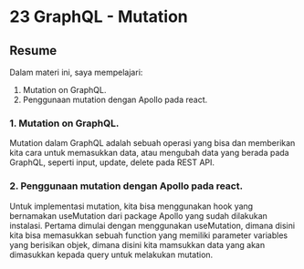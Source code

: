# 23 GraphQL - Mutation
## Resume
Dalam materi ini, saya mempelajari:
1. Mutation on GraphQL.
2. Penggunaan mutation dengan Apollo pada react.

### 1. Mutation on GraphQL.
Mutation dalam GraphQL adalah sebuah operasi yang bisa dan memberikan kita cara untuk memasukkan data, atau mengubah data yang berada pada GraphQL, seperti input, update, delete pada REST API.

### 2. Penggunaan mutation dengan Apollo pada react.
Untuk implementasi mutation, kita bisa menggunakan hook yang bernamakan useMutation dari package Apollo yang sudah dilakukan instalasi. Pertama dimulai dengan menggunakan useMutation, dimana disini kita bisa memasukkan sebuah function yang memiliki parameter variables yang berisikan objek, dimana disini kita mamsukkan data yang akan dimasukkan kepada query untuk melakukan mutation.